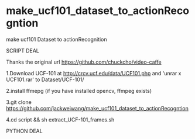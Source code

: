 # make_ucf101_dataset_to_actionRecogntion
make ucf101 Dataset to actionRecognition

SCRIPT DEAL

Thanks the original url https://github.com/chuckcho/video-caffe

1.Download UCF-101 at http://crcv.ucf.edu/data/UCF101.php and 'unrar x UCF101.rar' to Dataset/UCF-101/

2.install ffmepg (if you have installed opencv, ffmpeg exists)
 
3.git clone https://github.com/jackweiwang/make_ucf101_dataset_to_actionRecogntion

4.cd script && sh extract_UCF-101_frames.sh

PYTHON DEAL



